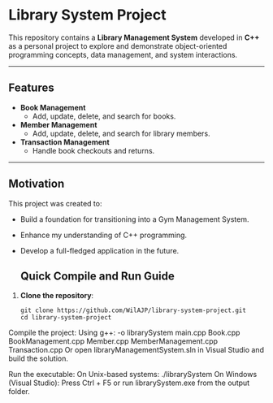 # Library System Project

This repository contains a **Library Management System** developed in **C++** as a personal project to explore and demonstrate object-oriented programming concepts, data management, and system interactions.

---

## Features

- **Book Management**
  - Add, update, delete, and search for books.
- **Member Management**
  - Add, update, delete, and search for library members.
- **Transaction Management**
  - Handle book checkouts and returns.

---

## Motivation

This project was created to:
- Build a foundation for transitioning into a Gym Management System.
- Enhance my understanding of C++ programming.
- Develop a full-fledged application in the future.

  ## Quick Compile and Run Guide

1. **Clone the repository**:
   ```
   git clone https://github.com/WilAJP/library-system-project.git
   cd library-system-project
Compile the project:
Using g++: -o librarySystem main.cpp Book.cpp BookManagement.cpp Member.cpp MemberManagement.cpp Transaction.cpp
Or open libraryManagementSystem.sln in Visual Studio and build the solution.

Run the executable:
On Unix-based systems: ./librarySystem
On Windows (Visual Studio): Press Ctrl + F5 or run librarySystem.exe from the output folder.
